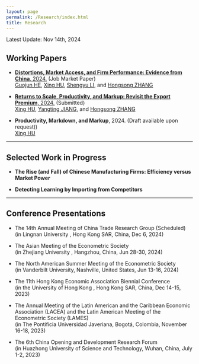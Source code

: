```yaml
---
layout: page
permalink: /Research/index.html
title: Research
---
```


Latest Update: Nov 14th, 2024&nbsp;

## Working Papers

- [**Distortions, Market Access, and Firm Performance: Evidence from China**, 2024.](https://huxingecon.github.io/file/JMP_HuXing_2024Nov23.pdf) (Job Market Paper) <br>[Guojun HE](https://www.guojunhe.com/), [Xing HU](https://huxing.site/), [Shengyu LI](https://shengyuli.weebly.com/), and [Hongsong ZHANG](https://hongsongzhang.weebly.com/)<br>

- [**Returns to Scale, Productivity, and Markup: Revisit the Export Premium**, 2024.](https://huxingecon.github.io/file/OtherPaper_1_HuXing_2024Nov14.pdf) (Submitted) <br>[Xing HU](https://huxing.site/), [Yangting JIANG](https://yatingjiang.weebly.com/), and [Hongsong ZHANG](https://hongsongzhang.weebly.com/)<br>

- **Productivity, Markdown, and Markup**, 2024. (Draft available upon request))<br>[Xing HU](https://huxing.site/)<br>

---

## Selected Work in Progress

- **The Rise (and Fall) of Chinese Manufacturing Firms: Efficiency versus Market Power**<be>

- **Detecting Learning by Importing from Competitors**<br>

---

## Conference Presentations

- The 14th Annual Meeting of China Trade Research Group (Scheduled)<br>(in Lingnan University , Hong Kong SAR, China, Dec 6, 2024)<br>

- The Asian Meeting of the Econometric Society<br>(in Zhejiang University , Hangzhou, China, Jun 28-30, 2024)<br>

- The North American Summer Meeting of the Econometric Society<br>(in Vanderbilt University, Nashville, United States, Jun 13-16, 2024)<br>

- The 11th Hong Kong Economic Association Biennial Conference<br>(in the University of Hong Kong , Hong Kong SAR, China, Dec 14-15, 2023)<br>

- The Annual Meeting of the Latin American and the Caribbean Economic Association (LACEA) and the Latin American Meeting of the Econometric Society (LAMES)<br>(in The Pontificia Universidad Javeriana, Bogotá, Colombia, November 16-18, 2023)<br>

- The 6th China Opening and Development Research Forum<br>(in Huazhong University of Science and Technology, Wuhan, China, July 1-2, 2023)<br>

  <br>

